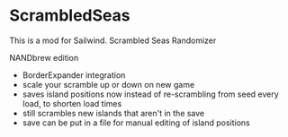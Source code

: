 # ScrambledSeas
This is a mod for Sailwind.
Scrambled Seas Randomizer

NANDbrew edition 
- BorderExpander integration
- scale your scramble up or down on new game
- saves island positions now instead of re-scrambling from seed every load, to shorten load times
- still scrambles new islands that aren't in the save
- save can be put in a file for manual editing of island positions
